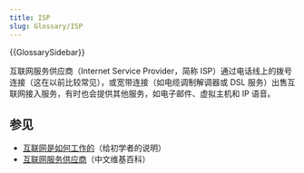```yaml
---
title: ISP
slug: Glossary/ISP
---
```


{{GlossarySidebar}}

互联网服务供应商（Internet Service Provider，简称 ISP）通过电话线上的拨号连接（这在以前比较常见），或宽带连接（如电缆调制解调器或 DSL 服务）出售互联网接入服务，有时也会提供其他服务，如电子邮件、虚拟主机和 IP 语音。

## 参见

- [互联网是如何工作的](/zh-CN/docs/Learn/Common_questions/How_does_the_Internet_work)（给初学者的说明）
- [互联网服务供应商](https://zh.wikipedia.org/wiki/%E4%BA%92%E8%81%94%E7%BD%91%E6%9C%8D%E5%8A%A1%E4%BE%9B%E5%BA%94%E5%95%86)（中文维基百科）

